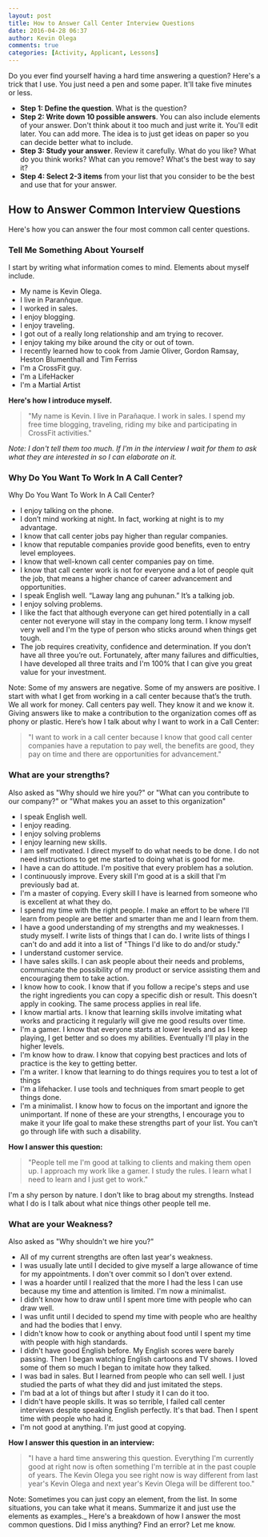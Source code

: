 ```yaml
---
layout: post
title: How to Answer Call Center Interview Questions
date: 2016-04-28 06:37
author: Kevin Olega
comments: true
categories: [Activity, Applicant, Lessons]
---
```

Do you ever find yourself having a hard time answering a question? Here's a trick that I use. You just need a pen and some paper. It'll take five minutes or less.

- **Step 1: Define the question**. What is the question?
- **Step 2: Write down 10 possible answers**. You can also include elements of your answer. Don't think about it too much and just write it. You'll edit later. You can add more. The idea is to just get ideas on paper so you can decide better what to include.
- **Step 3: Study your answer**. Review it carefully. What do you like? What do you think works? What can you remove? What's the best way to say it?
- **Step 4: Select 2-3 items** from your list that you consider to be the best and use that for your answer.

## How to Answer Common Interview Questions

Here's how you can answer the four most common call center questions.

### Tell Me Something About Yourself

I start by writing what information comes to mind. Elements about myself include.

- My name is Kevin Olega.
- I live in Paranñque.
- I worked in sales.
- I enjoy blogging.
- I enjoy traveling.
- I got out of a really long relationship and am trying to recover.
- I enjoy taking my bike around the city or out of town.
- I recently learned how to cook from Jamie Oliver, Gordon Ramsay, Heston Blumenthall and Tim Ferriss
- I'm a CrossFit guy.
- I'm a LifeHacker
- I'm a Martial Artist

**Here's how I introduce myself.**

> "My name is Kevin. I live in Parañaque. I work in sales. I spend my free time blogging, traveling, riding my bike and participating in CrossFit activities."

_Note: I don't tell them too much. If I'm in the interview I wait for them to ask what they are interested in so I can elaborate on it._

### Why Do You Want To Work In A Call Center?

Why Do You Want To Work In A Call Center?
- I enjoy talking on the phone.
- I don’t mind working at night. In fact, working at night is to my advantage.
- I know that call center jobs pay higher than regular companies.
- I know that reputable companies provide good benefits, even to entry level employees. 
- I know that well-known call center companies pay on time.
- I know that call center work is not for everyone and a lot of people quit the job, that means a higher chance of career advancement and opportunities.
- I speak English well. “Laway lang ang puhunan.” It’s a talking job.
- I enjoy solving problems.
- I like the fact that although everyone can get hired potentially in a call center not everyone will stay in the company long term. I know myself very well and I'm the type of person who sticks around when things get tough. 
- The job requires creativity, confidence and determination. If you don’t have all three you’re out. Fortunately, after many failures and difficulties, I have developed all three traits and I'm 100% that I can give you great value for your investment.
 
Note: Some of my answers are negative. Some of my answers are positive. I start with what I get from working in a call center because that’s the truth. We all work for money. Call centers pay well. They know it and we know it. Giving answers like to make a contribution to the organization comes off as phony or plastic. Here’s how I talk about why I want to work in a Call Center:


> "I want to work in a call center because I know that good call center companies have a reputation to pay well, the benefits are good, they pay on time and there are opportunities for advancement."

### What are your strengths?

Also asked as "Why should we hire you?" or "What can you contribute to our company?" or "What makes you an asset to this organization"

- I speak English well.
- I enjoy reading.
- I enjoy solving problems
- I enjoy learning new skills.
- I am self motivated. I direct myself to do what needs to be done. I do not need instructions to get me started to doing what is good for me.
- I have a can do attitude. I'm positive that every problem has a solution.
- I continuously improve. Every skill I'm good at is a skill that I'm previously bad at.
- I'm a master of copying. Every skill I have is learned from someone who is excellent at what they do.
- I spend my time with the right people. I make an effort to be where I'll learn from people are better and smarter than me and I learn from them.
- I have a good understanding of my strengths and my weaknesses. I study myself. I write lists of things that I can do. I write lists of things I can't do and add it into a list of "Things I'd like to do and/or study."
- I understand customer service.
- I have sales skills. I can ask people about their needs and problems, communicate the possibility of my product or service assisting them and encouraging them to take action.
- I know how to cook. I know that if you follow a recipe's steps and use the right ingredients you can copy a specific dish or result. This doesn't apply in cooking. The same process applies in real life.
- I know martial arts. I know that learning skills involve imitating what works and practicing it regularly will give me good results over time.
- I'm a gamer. I know that everyone starts at lower levels and as I keep playing, I get better and so does my abilities. Eventually I'll play in the higher levels.
- I'm know how to draw. I know that copying best practices and lots of practice is the key to getting better.
- I'm a writer. I know that learning to do things requires you to test a lot of things
- I'm a lifehacker. I use tools and techniques from smart people to get things done.
- I'm a minimalist. I know how to focus on the important and ignore the unimportant. If none of these are your strengths, I encourage you to make it your life goal to make these strengths part of your list. You can't go through life with such a disability.

**How I answer this question:**

> "People tell me I'm good at talking to clients and making them open up. I approach my work like a gamer. I study the rules. I learn what I need to learn and I just get to work."

I'm a shy person by nature. I don't like to brag about my strengths. Instead what I do is I talk about what nice things other people tell me.

### What are your Weakness?

Also asked as "Why shouldn't we hire you?"

- All of my current strengths are often last year's weakness.
- I was usually late until I decided to give myself a large allowance of time for my appointments. I don't over commit so I don't over extend.
- I was a hoarder until I realized that the more I had the less I can use because my time and attention is limited. I'm now a minimalist.
- I didn't know how to draw until I spent more time with people who can draw well.
- I was unfit until I decided to spend my time with people who are healthy and had the bodies that I envy.
- I didn't know how to cook or anything about food until I spent my time with people with high standards.
- I didn't have good English before. My English scores were barely passing. Then I began watching English cartoons and TV shows. I loved some of them so much I began to imitate how they talked.
- I was bad in sales. But I learned from people who can sell well. I just studied the parts of what they did and just imitated the steps.
- I'm bad at a lot of things but after I study it I can do it too.
- I didn't have people skills. It was so terrible, I failed call center interviews despite speaking English perfectly. It's that bad. Then I spent time with people who had it.
- I'm not good at anything. I'm just good at copying.

**How I answer this question in an interview:**

> "I have a hard time answering this question. Everything I'm currently good at right now is often something I'm terrible at in the past couple of years. The Kevin Olega you see right now is way different from last year's Kevin Olega and next year's Kevin Olega will be different too."

Note: Sometimes you can just copy an element, from the list. In some situations, you can take what it means. Summarize it and just use the elements as examples._ Here's a breakdown of how I answer the most common questions. Did I miss anything? Find an error? Let me know.

